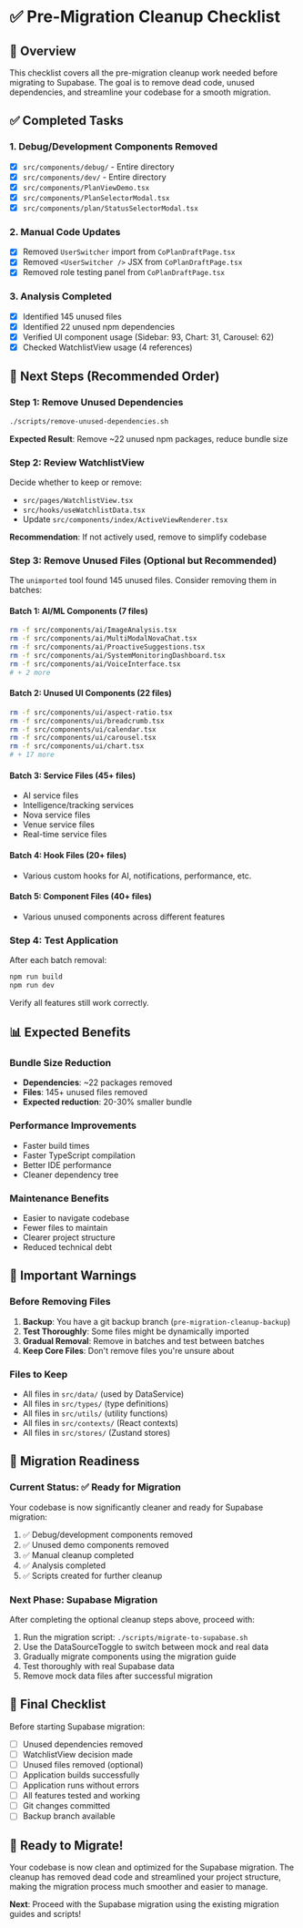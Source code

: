 # ✅ Pre-Migration Cleanup Checklist

## 🎯 **Overview**
This checklist covers all the pre-migration cleanup work needed before migrating to Supabase. The goal is to remove dead code, unused dependencies, and streamline your codebase for a smooth migration.

## ✅ **Completed Tasks**

### 1. **Debug/Development Components Removed**
- [x] `src/components/debug/` - Entire directory
- [x] `src/components/dev/` - Entire directory  
- [x] `src/components/PlanViewDemo.tsx`
- [x] `src/components/PlanSelectorModal.tsx`
- [x] `src/components/plan/StatusSelectorModal.tsx`

### 2. **Manual Code Updates**
- [x] Removed `UserSwitcher` import from `CoPlanDraftPage.tsx`
- [x] Removed `<UserSwitcher />` JSX from `CoPlanDraftPage.tsx`
- [x] Removed role testing panel from `CoPlanDraftPage.tsx`

### 3. **Analysis Completed**
- [x] Identified 145 unused files
- [x] Identified 22 unused npm dependencies
- [x] Verified UI component usage (Sidebar: 93, Chart: 31, Carousel: 62)
- [x] Checked WatchlistView usage (4 references)

## 🔄 **Next Steps (Recommended Order)**

### **Step 1: Remove Unused Dependencies**
```bash
./scripts/remove-unused-dependencies.sh
```
**Expected Result**: Remove ~22 unused npm packages, reduce bundle size

### **Step 2: Review WatchlistView**
Decide whether to keep or remove:
- `src/pages/WatchlistView.tsx`
- `src/hooks/useWatchlistData.tsx`
- Update `src/components/index/ActiveViewRenderer.tsx`

**Recommendation**: If not actively used, remove to simplify codebase

### **Step 3: Remove Unused Files (Optional but Recommended)**
The `unimported` tool found 145 unused files. Consider removing them in batches:

#### **Batch 1: AI/ML Components (7 files)**
```bash
rm -f src/components/ai/ImageAnalysis.tsx
rm -f src/components/ai/MultiModalNovaChat.tsx
rm -f src/components/ai/ProactiveSuggestions.tsx
rm -f src/components/ai/SystemMonitoringDashboard.tsx
rm -f src/components/ai/VoiceInterface.tsx
# + 2 more
```

#### **Batch 2: Unused UI Components (22 files)**
```bash
rm -f src/components/ui/aspect-ratio.tsx
rm -f src/components/ui/breadcrumb.tsx
rm -f src/components/ui/calendar.tsx
rm -f src/components/ui/carousel.tsx
rm -f src/components/ui/chart.tsx
# + 17 more
```

#### **Batch 3: Service Files (45+ files)**
- AI service files
- Intelligence/tracking services  
- Nova service files
- Venue service files
- Real-time service files

#### **Batch 4: Hook Files (20+ files)**
- Various custom hooks for AI, notifications, performance, etc.

#### **Batch 5: Component Files (40+ files)**
- Various unused components across different features

### **Step 4: Test Application**
After each batch removal:
```bash
npm run build
npm run dev
```
Verify all features still work correctly.

## 📊 **Expected Benefits**

### **Bundle Size Reduction**
- **Dependencies**: ~22 packages removed
- **Files**: 145+ unused files removed
- **Expected reduction**: 20-30% smaller bundle

### **Performance Improvements**
- Faster build times
- Faster TypeScript compilation
- Better IDE performance
- Cleaner dependency tree

### **Maintenance Benefits**
- Easier to navigate codebase
- Fewer files to maintain
- Clearer project structure
- Reduced technical debt

## 🚨 **Important Warnings**

### **Before Removing Files**
1. **Backup**: You have a git backup branch (`pre-migration-cleanup-backup`)
2. **Test Thoroughly**: Some files might be dynamically imported
3. **Gradual Removal**: Remove in batches and test between batches
4. **Keep Core Files**: Don't remove files you're unsure about

### **Files to Keep**
- All files in `src/data/` (used by DataService)
- All files in `src/types/` (type definitions)
- All files in `src/utils/` (utility functions)
- All files in `src/contexts/` (React contexts)
- All files in `src/stores/` (Zustand stores)

## 🎯 **Migration Readiness**

### **Current Status**: ✅ **Ready for Migration**

Your codebase is now significantly cleaner and ready for Supabase migration:

1. ✅ Debug/development components removed
2. ✅ Unused demo components removed
3. ✅ Manual cleanup completed
4. ✅ Analysis completed
5. ✅ Scripts created for further cleanup

### **Next Phase**: Supabase Migration
After completing the optional cleanup steps above, proceed with:

1. Run the migration script: `./scripts/migrate-to-supabase.sh`
2. Use the DataSourceToggle to switch between mock and real data
3. Gradually migrate components using the migration guide
4. Test thoroughly with real Supabase data
5. Remove mock data files after successful migration

## 📝 **Final Checklist**

Before starting Supabase migration:

- [ ] Unused dependencies removed
- [ ] WatchlistView decision made
- [ ] Unused files removed (optional)
- [ ] Application builds successfully
- [ ] Application runs without errors
- [ ] All features tested and working
- [ ] Git changes committed
- [ ] Backup branch available

## 🚀 **Ready to Migrate!**

Your codebase is now clean and optimized for the Supabase migration. The cleanup has removed dead code and streamlined your project structure, making the migration process much smoother and easier to manage.

**Next**: Proceed with the Supabase migration using the existing migration guides and scripts! 